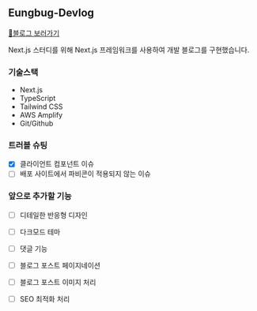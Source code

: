 ## Eungbug-Devlog

[📝블로그 보러가기](https://release.d3vn0oj9a8o861.amplifyapp.com/)

Next.js 스터디를 위해 Next.js 프레임워크를 사용하여 개발 블로그를 구현했습니다.  

### 기술스택

- Next.js
- TypeScript
- Tailwind CSS
- AWS Amplify
- Git/Github

### 트러블 슈팅

- [x] 클라이언트 컴포넌트 이슈
- [ ] 배포 사이트에서 파비콘이 적용되지 않는 이슈

### 앞으로 추가할 기능

- [ ] 디테일한 반응형 디자인
- [ ] 다크모드 테마
- [ ] 댓글 기능
- [ ] 블로그 포스트 페이지네이션
- [ ] 블로그 포스트 이미지 처리
- [ ] SEO 최적화 처리


